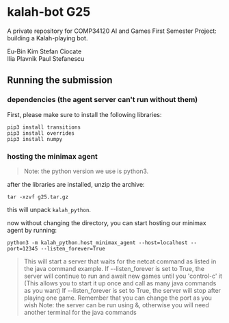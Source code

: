 # kalah-bot G25
A private repository for COMP34120 AI and Games First Semester Project: building a Kalah-playing bot.

Eu-Bin Kim
Stefan Ciocate			
Ilia Plavnik
Paul Stefanescu


## Running the submission

### dependencies (the agent server can't run without them)
First, please make sure to install the following libraries:
```
pip3 install transitions
pip3 install overrides
pip3 install numpy
```


### hosting the minimax agent
> Note: the python version we use is python3.

after the libraries are installed, unzip the archive:
```
tar -xzvf g25.tar.gz
```

this will unpack `kalah_python`. 

now without changing the directory, you can start hosting our minimax agent by running:
```
python3 -m kalah_python.host_minimax_agent --host=localhost --port=12345 --listen_forever=True
```
> This will start a server that waits for the netcat command as listed in the java command example.
> If --listen_forever is set to True, the server will continue to run and await new games until you 'control-c' it (This allows you to start it up once and call as many java commands as you want)
> If --listen_forever is set to True, the server will stop after playing one game.
> Remember that you can change the port as you wish
> Note: the server can be run using &, otherwise you will need another terminal for the java commands